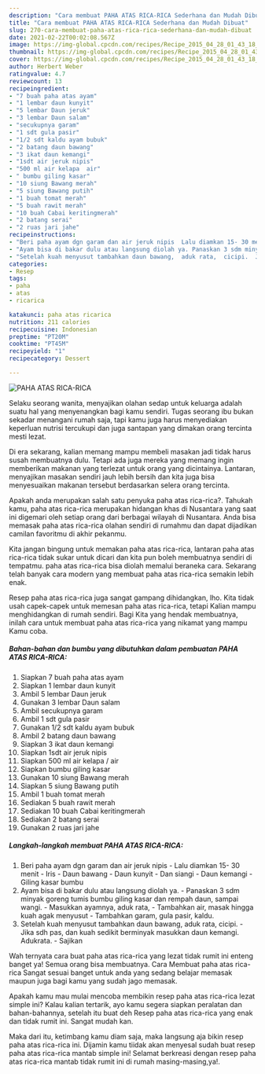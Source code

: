 ```yaml
---
description: "Cara membuat PAHA ATAS RICA-RICA Sederhana dan Mudah Dibuat"
title: "Cara membuat PAHA ATAS RICA-RICA Sederhana dan Mudah Dibuat"
slug: 270-cara-membuat-paha-atas-rica-rica-sederhana-dan-mudah-dibuat
date: 2021-02-22T00:02:08.567Z
image: https://img-global.cpcdn.com/recipes/Recipe_2015_04_28_01_43_18_551_ebe4c8db5673e211216b/680x482cq70/paha-atas-rica-rica-foto-resep-utama.jpg
thumbnail: https://img-global.cpcdn.com/recipes/Recipe_2015_04_28_01_43_18_551_ebe4c8db5673e211216b/680x482cq70/paha-atas-rica-rica-foto-resep-utama.jpg
cover: https://img-global.cpcdn.com/recipes/Recipe_2015_04_28_01_43_18_551_ebe4c8db5673e211216b/680x482cq70/paha-atas-rica-rica-foto-resep-utama.jpg
author: Herbert Weber
ratingvalue: 4.7
reviewcount: 13
recipeingredient:
- "7 buah paha atas ayam"
- "1 lembar daun kunyit"
- "5 lembar Daun jeruk"
- "3 lembar Daun salam"
- "secukupnya garam"
- "1 sdt gula pasir"
- "1/2 sdt kaldu ayam bubuk"
- "2 batang daun bawang"
- "3 ikat daun kemangi"
- "1sdt air jeruk nipis"
- "500 ml air kelapa  air"
- " bumbu giling kasar"
- "10 siung Bawang merah"
- "5 siung Bawang putih"
- "1 buah tomat merah"
- "5 buah rawit merah"
- "10 buah Cabai keritingmerah"
- "2 batang serai"
- "2 ruas jari jahe"
recipeinstructions:
- "Beri paha ayam dgn garam dan air jeruk nipis  Lalu diamkan 15- 30 menit  Iris Daun bawang  Daun kunyit  Dan siangi  Daun kemangi Giling kasar bumbu"
- "Ayam bisa di bakar dulu atau langsung diolah ya. Panaskan 3 sdm minyak goreng tumis bumbu giling kasar dan rempah daun, sampai wangi.  Masukkan ayamnya,  aduk rata,  Tambahkan air, masak hingga kuah agak menyusut  Tambahkan garam, gula pasir,  kaldu."
- "Setelah kuah menyusut tambahkan daun bawang,  aduk rata,  cicipi.  Jika sdh pas, dan kuah sedikit berminyak masukkan daun kemangi. Adukrata.  Sajikan"
categories:
- Resep
tags:
- paha
- atas
- ricarica

katakunci: paha atas ricarica 
nutrition: 211 calories
recipecuisine: Indonesian
preptime: "PT20M"
cooktime: "PT45M"
recipeyield: "1"
recipecategory: Dessert

---
```



![PAHA ATAS RICA-RICA](https://img-global.cpcdn.com/recipes/Recipe_2015_04_28_01_43_18_551_ebe4c8db5673e211216b/680x482cq70/paha-atas-rica-rica-foto-resep-utama.jpg)

Selaku seorang wanita, menyajikan olahan sedap untuk keluarga adalah suatu hal yang menyenangkan bagi kamu sendiri. Tugas seorang ibu bukan sekadar menangani rumah saja, tapi kamu juga harus menyediakan keperluan nutrisi tercukupi dan juga santapan yang dimakan orang tercinta mesti lezat.

Di era  sekarang, kalian memang mampu membeli masakan jadi tidak harus susah membuatnya dulu. Tetapi ada juga mereka yang memang ingin memberikan makanan yang terlezat untuk orang yang dicintainya. Lantaran, menyajikan masakan sendiri jauh lebih bersih dan kita juga bisa menyesuaikan makanan tersebut berdasarkan selera orang tercinta. 



Apakah anda merupakan salah satu penyuka paha atas rica-rica?. Tahukah kamu, paha atas rica-rica merupakan hidangan khas di Nusantara yang saat ini digemari oleh setiap orang dari berbagai wilayah di Nusantara. Anda bisa memasak paha atas rica-rica olahan sendiri di rumahmu dan dapat dijadikan camilan favoritmu di akhir pekanmu.

Kita jangan bingung untuk memakan paha atas rica-rica, lantaran paha atas rica-rica tidak sukar untuk dicari dan kita pun boleh membuatnya sendiri di tempatmu. paha atas rica-rica bisa diolah memalui beraneka cara. Sekarang telah banyak cara modern yang membuat paha atas rica-rica semakin lebih enak.

Resep paha atas rica-rica juga sangat gampang dihidangkan, lho. Kita tidak usah capek-capek untuk memesan paha atas rica-rica, tetapi Kalian mampu menghidangkan di rumah sendiri. Bagi Kita yang hendak membuatnya, inilah cara untuk membuat paha atas rica-rica yang nikamat yang mampu Kamu coba.

<!--inarticleads1-->

##### Bahan-bahan dan bumbu yang dibutuhkan dalam pembuatan PAHA ATAS RICA-RICA:

1. Siapkan 7 buah paha atas ayam
1. Siapkan 1 lembar daun kunyit
1. Ambil 5 lembar Daun jeruk
1. Gunakan 3 lembar Daun salam
1. Ambil secukupnya garam
1. Ambil 1 sdt gula pasir
1. Gunakan 1/2 sdt kaldu ayam bubuk
1. Ambil 2 batang daun bawang
1. Siapkan 3 ikat daun kemangi
1. Siapkan 1sdt air jeruk nipis
1. Siapkan 500 ml air kelapa / air
1. Siapkan  bumbu giling kasar
1. Gunakan 10 siung Bawang merah
1. Siapkan 5 siung Bawang putih
1. Ambil 1 buah tomat merah
1. Sediakan 5 buah rawit merah
1. Sediakan 10 buah Cabai keritingmerah
1. Sediakan 2 batang serai
1. Gunakan 2 ruas jari jahe




<!--inarticleads2-->

##### Langkah-langkah membuat PAHA ATAS RICA-RICA:

1. Beri paha ayam dgn garam dan air jeruk nipis  - Lalu diamkan 15- 30 menit  - Iris - Daun bawang  - Daun kunyit  - Dan siangi  - Daun kemangi - Giling kasar bumbu
1. Ayam bisa di bakar dulu atau langsung diolah ya. - Panaskan 3 sdm minyak goreng tumis bumbu giling kasar dan rempah daun, sampai wangi.  - Masukkan ayamnya,  aduk rata,  - Tambahkan air, masak hingga kuah agak menyusut  - Tambahkan garam, gula pasir,  kaldu.
1. Setelah kuah menyusut tambahkan daun bawang,  aduk rata,  cicipi.  - Jika sdh pas, dan kuah sedikit berminyak masukkan daun kemangi. Adukrata.  - Sajikan




Wah ternyata cara buat paha atas rica-rica yang lezat tidak rumit ini enteng banget ya! Semua orang bisa membuatnya. Cara Membuat paha atas rica-rica Sangat sesuai banget untuk anda yang sedang belajar memasak maupun juga bagi kamu yang sudah jago memasak.

Apakah kamu mau mulai mencoba membikin resep paha atas rica-rica lezat simple ini? Kalau kalian tertarik, ayo kamu segera siapkan peralatan dan bahan-bahannya, setelah itu buat deh Resep paha atas rica-rica yang enak dan tidak rumit ini. Sangat mudah kan. 

Maka dari itu, ketimbang kamu diam saja, maka langsung aja bikin resep paha atas rica-rica ini. Dijamin kamu tiidak akan menyesal sudah buat resep paha atas rica-rica mantab simple ini! Selamat berkreasi dengan resep paha atas rica-rica mantab tidak rumit ini di rumah masing-masing,ya!.

